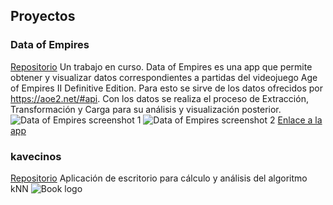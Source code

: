 
## Proyectos

### Data of Empires
[Repositorio](https://github.com/hectornauta/dataofempires)
Un trabajo en curso. Data of Empires es una app que permite obtener y visualizar datos correspondientes a partidas del videojuego Age of Empires II Definitive Edition.
Para esto se sirve de los datos ofrecidos por https://aoe2.net/#api. Con los datos se realiza el proceso de Extracción, Transformación y Carga para su análisis y visualización posterior.
![Data of Empires screenshot 1](/portfolio/assets/dataofempires1.png)
![Data of Empires screenshot 2](/portfolio/assets/dataofempires2.png)
[Enlace a la app](https://dataofempires.herokuapp.com/apps/player)

### kavecinos
[Repositorio](https://github.com/hectornauta/kavecinos)
Aplicación de escritorio para cálculo y análisis del algoritmo kNN
![Book logo](/portfolio/assets/kavecinos1.png)
